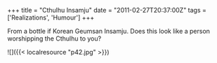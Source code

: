 +++
title = "Cthulhu Insamju"
date = "2011-02-27T20:37:00Z"
tags = ['Realizations', 'Humour']
+++

From a bottle if Korean Geumsan Insamju. Does this look like a person
worshipping the Cthulhu to you?

![]({{< localresource "p42.jpg" >}})

